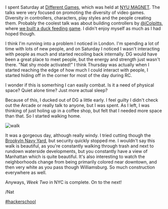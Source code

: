 I spent Saturday at [Different Games](http://www.2015.differentgames.org/), which was held at [NYU MAGNET](http://magnet.nyu.edu/magnet/). The talks were very focused on promoting the diversity of video games. Diversity in controllers, characters, play styles and the people creating them. Probably the coolest talk was about building controllers by [@iColpitts](https://twitter.com/iColpitts), where [we built a duck feeding game](https://www.flickr.com/photos/icco/17036453975/). I didn't enjoy myself as much as I had hoped though.

I think I'm running into a problem I noticed in London. I'm spending a lot of time with lots of new people, and on Saturday I noticed I wasn't interacting with people as much and started recoiling back internally. DG would have been a great place to meet people, but the energy and strength just wasn't there. "Nat shy mode activated!" I think Thursday was actually when I started reaching the edge of how much I could interact with people, I started hiding off in the corner for most of the day during RC.

I wonder if this is somerhing I can easily combat. Is it a need of physical space? Quiet alone time? Just more actual sleep?

Because of this, I ducked out of DG a little early. I feel guilty I didn't check out the Arcade or really talk to anyone, but I was spent. As I left, I was thinking of just holing up in a coffee shop, but felt that I needed more space than that. So I started walking home.

![walk](https://s3.amazonaws.com/f.cl.ly/items/0p0F2X1p3q3g0r3j2v2O/Screen%25!S%28MISSING)

It was a gorgeous day, although really windy. I tried cutting though the [Brookyln Navy Yard](https://en.wikipedia.org/wiki/Brooklyn_Navy_Yard), but security quickly stopped me. I wouldn't say this walk is beautiful, as you're constantly walking through trash and next to rundown waterside developments, but you constantly have a view of Manhattan which is quite beautiful. It's also interesting to watch the neighborhoods change from being primarily colored near downtown, and then very white as you pass though Williamsburg. So much construction everywhere as well.

Anyways, _Week Two_ in NYC is complete. On to the next!

/Nat

[#hackerschool](/tag/hackerschool)